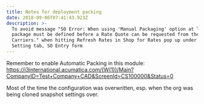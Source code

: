 ```yaml
---
title: Notes for deployment packing
date: 2018-09-06T07:41:43.923Z
description: >-
  To avoid message "SO Error: When using 'Manual Packaging' option at least one
  package must be defined before a Rate Quote can be requested from the
  Carriers." when hitting Refresh Rates in Shop for Rates pop up under Shipping
  Setting tab, SO Entry form
---
```

Remember to enable Automatic Packing in this module: https://i3international.acumatica.com/(W(1))/Main?CompanyID=Test+Company+CAD&ScreenId=CS100000&Status=0



Most of the time the configuration was overwritten, esp. when the org was being cloned snapshot settings over.

